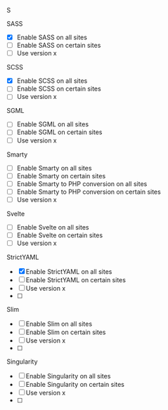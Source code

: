 S

SASS

- [x] Enable SASS on all sites
- [ ] Enable SASS on certain sites
- [ ] Use version x

SCSS

- [x] Enable SCSS on all sites
- [ ] Enable SCSS on certain sites
- [ ] Use version x

SGML

- [ ] Enable SGML on all sites
- [ ] Enable SGML on certain sites
- [ ] Use version x

Smarty

- [ ] Enable Smarty on all sites
- [ ] Enable Smarty on certain sites
- [ ] Enable Smarty to PHP conversion on all sites
- [ ] Enable Smarty to PHP conversion on certain sites
- [ ] Use version x

Svelte

- [ ] Enable Svelte on all sites
- [ ] Enable Svelte on certain sites
- [ ] Use version x

StrictYAML

- [x] Enable StrictYAML on all sites
- [ ] Enable StrictYAML on certain sites
- [ ] Use version x
- [ ]

Slim

- [ ] Enable Slim on all sites
- [ ] Enable Slim on certain sites
- [ ] Use version x
- [ ]

Singularity

- [ ] Enable Singularity on all sites
- [ ] Enable Singularity on certain sites
- [ ] Use version x
- [ ]
